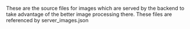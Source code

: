These are the source files for images which are served by the backend
to take advantage of the better image processing there. These files
are referenced by server_images.json
